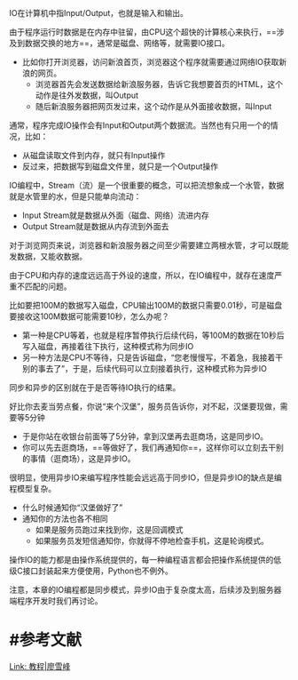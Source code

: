 IO在计算机中指Input/Output，也就是输入和输出。

由于程序运行时数据是在内存中驻留，由CPU这个超快的计算核心来执行，==涉及到数据交换的地方==，通常是磁盘、网络等，就需要IO接口。

- 比如你打开浏览器，访问新浪首页，浏览器这个程序就需要通过网络IO获取新浪的网页。
  - 浏览器首先会发送数据给新浪服务器，告诉它我想要首页的HTML，这个动作是往外发数据，叫Output
  - 随后新浪服务器把网页发过来，这个动作是从外面接收数据，叫Input



通常，程序完成IO操作会有Input和Output两个数据流。当然也有只用一个的情况，比如：

- 从磁盘读取文件到内存，就只有Input操作
- 反过来，把数据写到磁盘文件里，就只是一个Output操作



IO编程中，Stream（流）是一个很重要的概念，可以把流想象成一个水管，数据就是水管里的水，但是只能单向流动：

- Input Stream就是数据从外面（磁盘、网络）流进内存
- Output Stream就是数据从内存流到外面去

对于浏览网页来说，浏览器和新浪服务器之间至少需要建立两根水管，才可以既能发数据，又能收数据。



由于CPU和内存的速度远远高于外设的速度，所以，在IO编程中，就存在速度严重不匹配的问题。

比如要把100M的数据写入磁盘，CPU输出100M的数据只需要0.01秒，可是磁盘要接收这100M数据可能需要10秒，怎么办呢？

- 第一种是CPU等着，也就是程序暂停执行后续代码，等100M的数据在10秒后写入磁盘，再接着往下执行，这种模式称为同步IO
- 另一种方法是CPU不等待，只是告诉磁盘，“您老慢慢写，不着急，我接着干别的事去了”，于是，后续代码可以立刻接着执行，这种模式称为异步IO

同步和异步的区别就在于是否等待IO执行的结果。

好比你去麦当劳点餐，你说“来个汉堡”，服务员告诉你，对不起，汉堡要现做，需要等5分钟

- 于是你站在收银台前面等了5分钟，拿到汉堡再去逛商场，这是同步IO。
- 你可以先去逛商场，==等做好了，我们再通知你==，这样你可以立刻去干别的事情（逛商场），这是异步IO。



很明显，使用异步IO来编写程序性能会远远高于同步IO，但是异步IO的缺点是编程模型复杂。

- 什么时候通知你“汉堡做好了”
- 通知你的方法也各不相同
  - 如果是服务员跑过来找到你，这是回调模式
  - 如果服务员发短信通知你，你就得不停地检查手机，这是轮询模式。



操作IO的能力都是由操作系统提供的，每一种编程语言都会把操作系统提供的低级C接口封装起来方便使用，Python也不例外。



注意，本章的IO编程都是同步模式，异步IO由于复杂度太高，后续涉及到服务器端程序开发时我们再讨论。



# #参考文献

[Link: 教程|廖雪峰](https://www.liaoxuefeng.com/wiki/1016959663602400/1017606916795776)